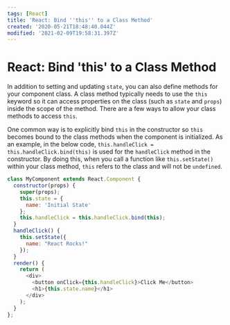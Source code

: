 ```yaml
---
tags: [React]
title: 'React: Bind ''this'' to a Class Method'
created: '2020-05-21T18:48:40.044Z'
modified: '2021-02-09T19:58:31.397Z'
---
```


React: Bind 'this' to a Class Method
====================================

In addition to setting and updating ```state```, you can also define methods for your component class. A class method typically needs to use the ```this``` keyword so it can access properties on the class (such as ```state``` and ```props```) inside the scope of the method. There are a few ways to allow your class methods to access ```this```.

One common way is to explicitly bind ```this``` in the constructor so ```this``` becomes bound to the class methods when the component is initialized. As an example, in the below code, ```this.handleClick = this.handleClick.bind(this)``` is used for the ``handleClick`` method in the constructor. By doing this, when you call a function like ```this.setState()``` within your class method, ```this``` refers to the class and will not be ```undefined```.

``` javascript
class MyComponent extends React.Component {
  constructor(props) {
    super(props);
    this.state = {
      name: 'Initial State'
    };
    this.handleClick = this.handleClick.bind(this);
  }
  handleClick() {
    this.setState({
      name: "React Rocks!"
    });
  }
  render() {
    return (
      <div>
        <button onClick={this.handleClick}>Click Me</button>
        <h1>{this.state.name}</h1>
      </div>
    );
  }
};

```
